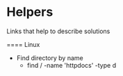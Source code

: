 Helpers
=======

Links that help to describe solutions


==== Linux
* Find directory by name
   * find / -name 'httpdocs' -type d
